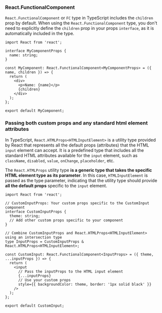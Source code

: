 ### React.FunctionalComponent

`React.FunctionalComponent` or `FC` type in TypeScript includes the `children` prop by default. When using the `React.FunctionalComponent` type, you don't need to explicitly define the `children` prop in your props `interface`, as it is automatically included in the type.
```
import React from 'react';

interface MyComponentProps {
  name: string;
}

const MyComponent: React.FunctionalComponent<MyComponentProps> = ({ name, children }) => {
  return (
    <div>
      <p>Name: {name}</p>
      {children}
    </div>
  );
};

export default MyComponent;
```

### Passing both custom props and any standard html element attributes

In TypeScript, `React.HTMLProps<HTMLInputElement>` is a utility type provided by React that represents all the default props (attributes) that the HTML `input` element can accept. It is a predefined type that includes all the standard HTML attributes available for the `input` element, such as `className`, `disabled`, `value`, `onChange`, `placeholder`, etc.

The `React.HTMLProps` utility type **is a generic type that takes the specific HTML element type as its parameter**. In this case, `HTMLInputElement` is passed as the type parameter, indicating that the utility type should provide **all the default props** specific to the `input` element.
```
import React from 'react';

// CustomInputProps: Your custom props specific to the CustomInput component
interface CustomInputProps {
  theme: string;
  // Add other custom props specific to your component
}

// Combine CustomInputProps and React.HTMLProps<HTMLInputElement> using an intersection type
type InputProps = CustomInputProps & React.HTMLProps<HTMLInputElement>;

const CustomInput: React.FunctionalComponent<InputProps> = ({ theme, ...inputProps }) => {
  return (
    <input
      // Pass the inputProps to the HTML input element
      {...inputProps}
      // Use your custom props
      style={{ backgroundColor: theme, border: '1px solid black' }}
    />
  );
};

export default CustomInput;
```










